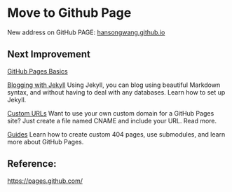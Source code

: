 # Move to Github Page 

New address on GitHub PAGE: [hansongwang.github.io](http://hansongwang.github.io)


## Next Improvement

[GitHub Pages Basics](https://help.github.com/categories/github-pages-basics/)

[Blogging with Jekyll](https://help.github.com/articles/using-jekyll-with-pages)
Using Jekyll, you can blog using beautiful Markdown syntax, and without having to deal with any databases. Learn how to set up Jekyll.

[Custom URLs](https://help.github.com/articles/setting-up-a-custom-domain-with-pages)
Want to use your own custom domain for a GitHub Pages site? Just create a file named CNAME and include your URL. Read more.

[Guides](https://help.github.com/categories/20/articles)
Learn how to create custom 404 pages, use submodules, and learn more about GitHub Pages.


## Reference:

https://pages.github.com/